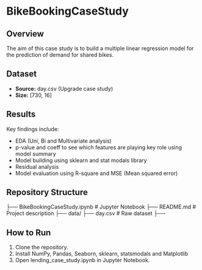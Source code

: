 # BikeBookingCaseStudy
## Overview
The aim of this case study is to build a multiple linear regression model for the prediction of demand for shared bikes. 

## Dataset
- **Source:** day.csv (Upgrade case study)
- **Size:** [730, 16]

## Results
Key findings include:
- EDA (Uni, Bi and Multivariate analysis)
- p-value and coeff to see which features are playing key role using model summary
- Model building using sklearn and stat modals library
- Residual analysis
- Model evaluation using R-square and MSE (Mean squared error)

## Repository Structure
├── BikeBookingCaseStudy.ipynb       # Jupyter Notebook
├── README.md              # Project description
├── data/
    ├── day.csv       # Raw dataset
    ├──


## How to Run
1. Clone the repository.
2. Install NumPy, Pandas, Seaborn, sklearn, statsmodals and Matplotlib
3. Open lending_case_study.ipynb in Jupyter Notebook.
